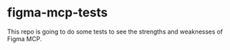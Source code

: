# figma-mcp-tests
This repo is going to do some tests to see the strengths and weaknesses of Figma MCP. 
